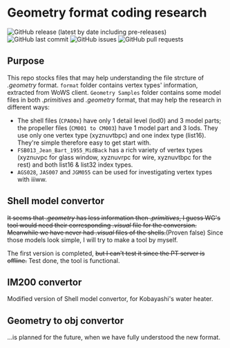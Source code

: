 # Geometry format coding research

![GitHub release (latest by date including pre-releases)](https://img.shields.io/github/v/release/SEA-group/Geometry-model-extraction-demo?include_prereleases)
![GitHub last commit](https://img.shields.io/github/last-commit/SEA-group/Geometry-model-extraction-demo)
![GitHub issues](https://img.shields.io/github/issues-raw/SEA-group/Geometry-model-extraction-demo)
![GitHub pull requests](https://img.shields.io/github/issues-pr-raw/SEA-group/Geometry-model-extraction-demo)

## Purpose
This repo stocks files that may help understanding the file strcture of *.geometry* format. 
`format` folder contains vertex types' information, extracted from WoWS client.
`Geometry Samples` folder contains some model files in both *.primitives* and *.geometry* format, that may help the research in different ways:
* The shell files (`CPA00x`) have only 1 detail level (lod0) and 3 model parts; the propeller files (`CM001 to CM003`) have 1 model part and 3 lods. They use only one vertex type (xyznuvtbpc) and one index type (list16). They're simple therefore easy to get start with.
* `FSB013_Jean_Bart_1955_MidBack` has a rich variety of vertex types (xyznuvpc for glass window, xyznuvrpc for wire, xyznuvtbpc for the rest) and both list16 & list32 index types.
* `AGS028`, `JAS007` and `JGM055` can be used for investigating vertex types with iiiww.

## Shell model convertor
~~It seems that *.geometry* has less information then *.primitives*, I guess WG's tool would need their corresponding *.visual* file for the conversion. Meanwhile we have never had *.visual* files of the shells.~~(Proven false) Since those models look simple, I will try to make a tool by myself.

The first version is completed, ~~but I can't test it since the PT server is offline.~~ Test done, the tool is functional.

## IM200 convertor
Modified version of Shell model convertor, for Kobayashi's water heater.

## Geometry to obj convertor
...is planned for the future, when we have fully understood the new format.
